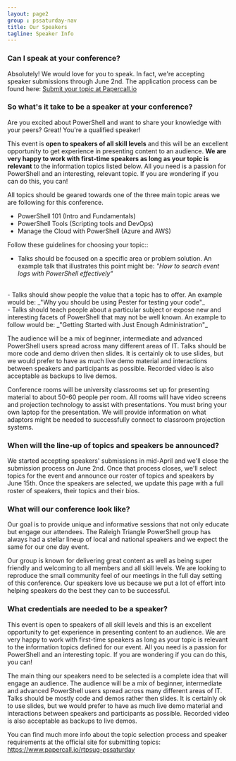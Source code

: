 ```yaml
---
layout: page2
group : pssaturday-nav
title: Our Speakers
tagline: Speaker Info
---
```


### Can I speak at your conference?
Absolutely! We would love for you to speak. In fact, we're accepting speaker submissions through June 2nd. The application process can be found here: [Submit your topic at Papercall.io](https://www.papercall.io/rtpsug-pssaturday)

### So what's it take to be a speaker at your conference?

Are you excited about PowerShell and want to share your knowledge with your peers? Great! You're a qualified speaker!

This event is **open to speakers of all skill levels** and this will be an excellent opportunity to get experience in presenting content to an audience. **We are very happy to work with first-time speakers as long as your topic is relevant** to the information topics listed below. All you need is a passion for PowerShell and an interesting, relevant topic. If you are wondering if you can do this, you can!

All topics should be geared towards one of the three main topic areas we are following for this conference.

- PowerShell 101 (Intro and Fundamentals)
- PowerShell Tools (Scripting tools and DevOps)
- Manage the Cloud with PowerShell (Azure and AWS)

Follow these guidelines for choosing your topic::

- Talks should be focused on a specific area or problem solution. An example talk that illustrates this point might be: _"How to search event logs with PowerShell effectively"_
<br>
- Talks should show people the value that a topic has to offer. An example would be:
_"Why you should be using Pester for testing your code"_
<br>
- Talks should teach people about a particular subject or expose new and interesting facets of PowerShell that may not be well known. An example to follow would be: _"Getting Started with Just Enough Administration"_
<br>

The audience will be a mix of beginner, intermediate and advanced PowerShell users spread across many different areas of IT. Talks should be more code and demo driven then slides. It is certainly ok to use slides, but we would prefer to have as much live demo material and interactions between speakers and participants as possible. Recorded video is also acceptable as backups to live demos.

Conference rooms will be university classrooms set up for presenting material to about 50-60 people per room. All rooms will have video screens and projection technology to assist with presentations. You must bring your own laptop for the presentation. We will provide information on what adaptors might be needed to successfully connect to classroom projection systems.

### When will the line-up of topics and speakers be announced?

We started accepting speakers' submissions in mid-April and we'll close the submission process on June 2nd. Once that process closes, we'll select topics for the event and announce our roster of topics and speakers by June 15th. Once the speakers are selected, we update this page with a full roster of speakers, their topics and their bios.

### What will our conference look like?

 Our goal is to provide unique and informative sessions that not only educate but engage our attendees. The Raleigh Triangle PowerShell group has always had a stellar lineup of local and national speakers and we expect the same for our one day event.

Our group is known for delivering great content as well as being super friendly and welcoming to all members and all skill levels. We are looking to reproduce the small community feel of our meetings in the full day setting of this conference. Our speakers love us because we put a lot of effort into helping speakers do the best they can to be successful.

### What credentials are needed to be a speaker?

This event is open to speakers of all skill levels and this is an excellent opportunity to get experience in presenting content to an audience. We are very happy to work with first-time speakers as long as your topic is relevant to the information topics  defined for our event. All you need is a passion for PowerShell and an interesting topic. If you are wondering if you can do this, you can!

The main thing our speakers need to be selected is a complete idea that will engage an audience. The audience will be a mix of beginner, intermediate and advanced PowerShell users spread across many different areas of IT. Talks should be mostly code and demos rather then slides. It is certainly ok to use slides, but we would prefer to have as much live demo material and interactions between speakers and participants as possible. Recorded video is also acceptable as backups to live demos.

You can find much more info about the topic selection process and speaker requirements at the official site for submitting topics: https://www.papercall.io/rtpsug-pssaturday